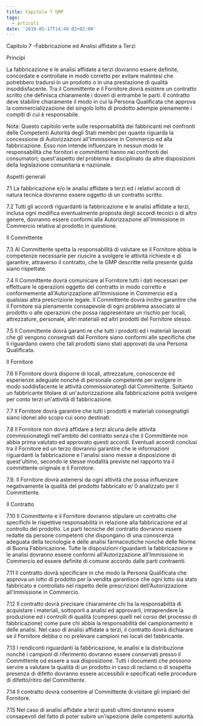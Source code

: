 ```yaml
---
title: Capitolo 7 GMP
tags:
  - articoli
date: '2019-05-17T14:48:02+02:00'
---
```

Capitolo 7 -Fabbricazione ed Analisi affidate a Terzi 

Principi 

La fabbricazione e le analisi affidate a terzi dovranno essere definite, concordate e controllate in modo corretto per evitare malintesi che potrebbero tradursi in un prodotto o in una prestazione di qualità insoddisfacente. Tra il Committente e il Fornitore dovrà esistere un contratto scritto che definisca chiaramente i doveri di entrambe le parti. Il contratto deve stabilire chiaramente il modo in cui la Persona Qualificata che approva la commercializzazione del singolo lotto di prodotto adempie pienamente i compiti di cui è responsabile. 

Nota: Questo capitolo verte sulle responsabilità dei fabbricanti nei confronti delle Competenti Autorità degli Stati membri per quanto riguarda la concessione di Autorizzazioni all'Immissione in Commercio ed alla fabbricazione. Esso non intende influenzare in nessun modo le responsabilità che fornitori e committenti hanno nei confronti dei consumatori; quest'aspetto del problema è disciplinato da altre disposizioni della legislazione comunitaria e nazionale. 

Aspetti generali 

7.1 La fabbricazione e/o le analisi affidate a terzi ed i relativi accordi di natura tecnica dovranno essere oggetto di un contratto scritto. 

7.2 Tutti gli accordi riguardanti la fabbricazione e le analisi affidate a terzi, inclusa ogni modifica eventualmente proposta degli accordi tecnici o di altro genere, dovranno essere conformi alla Autorizzazione all'Immissione in Commercio relativa al prodotto in questione. 

Il Committente 

7.3 Al Committente spetta la responsabilità di valutare se il Fornitore abbia le competenze necessarie per riuscire a svolgere le attività richieste e di garantire, attraverso il contratto, che le GMP descritte nella presente guida siano rispettate. 

7.4 Il Committente dovrà comunicare al Fornitore tutti i dati necessari per effettuare le operazioni oggetto del contratto in modo corretto e conformemente all'Autorizzazione all'Immissione in Commercio ed a qualsiasi altra prescrizione legale. Il Committente dovrà inoltre garantire che il Fornitore sia pienamente consapevole di ogni problema associato al prodotto o alle operazioni che possa rappresentare un rischio per locali, attrezzature, personale, altri materiali ed altri prodotti del Fornitore stesso. 

7.5 Il Committente dovrà garanti re che tutti i prodotti ed i materiali lavorati che gli vengono consegnati dal Fornitore siano conformi alle specifiche che li riguardano owero che tali prodotti siano stati approvati da una Persona Qualificata. 

Il Fornitore 

7.6 Il Fornitore dovrà disporre di locali, attrezzature, conoscenze ed esperienze adeguate nonché di personale competente per svolgere in modo soddisfacente le attività commissionategli dal Committente. Soltanto un fabbricante titolare di un'autorizzazione alla fabbricazione potrà svolgere per conto terzi un'attività di fabbricazione. 

7.7 Il Fornitore dovrà garantire che tutti i prodotti e materiali consegnatigli siano idonei allo scopo cui sono destinati. 

7.8 Il Fornitore non dovrà affidare a terzi alcuna delle attività commissionategli nell'ambito del contratto senza che il Committente non abbia prima valutato ed approvato questi accordi. Eventuali accordi conclusi tra il Fornitore ed un terzo dovranno garantire che le informazioni riguardanti la fabbricazione e l'analisi siano messe a disposizione di quest'ultimo, secondo le stesse modalità previste nel rapporto tra il committente originale e il Fornitore. 

7.9. Il Fornitore dovrà astenersi da ogni attività che possa influenzare negativamente la qualità del prodotto fabbricato e/ 0 analizzato per il Committente. 

Il Contratto 

7.10 Il Committente e il Fornitore dovranno stipulare un contratto che specifichi le rispettive responsabilità in relazione alla fabbricazione ed al controllo del prodotto. Le parti tecniche del contratto dovranno essere redatte da persone competenti che dispongano di una conoscenza adeguata della tecnologia e delle analisi farmaceutiche nonché delle Norme di Buona Fabbricazione. Tutte le disposizioni riguardanti la fabbricazione e le analisi dovranno essere conformi all'Autorizzazione all'Immissione in Commercio ed essere definite di comune accordo dalle parti contraenti. 

7.11 Il contratto dovrà specificare in che modo la Persona Qualificata che approva un lotto di prodotto per la vendita garantisce che ogni lotto sia stato fabbricato e controllato nel rispetto delle prescrizioni dell'Autorizzazione all'Immissione in Commercio. 

7.12 Il contratto dovrà precisare chiaramente chi ha la responsabilità di acquistare i materiali, sottoporli a analisi ed approvarli, intraprendere la produzione ed i controlli di qualità (compresi quelli nel corso del processo di fabbricazione) come pure chi abbia la responsabilità del campionamento e delle analisi. Nel caso di analisi affidate a terzi, il contratto dovrà dichiarare se il Fornitore debba o no prelevare campioni nei locali del fabbricante. 

7.13 I rendiconti riguardanti la fabbricazione, le analisi e la distribuzione nonché i campioni di riferimento dovranno essere conservati presso il Committente od essere a sua disposizione. Tutti i documenti che possono servire a valutare la qualità di un prodotto in caso di reclamo o di sospetta presenza di difetto dovranno essere accessibili e specificati nelle procedure di difetto/ritiro del Committente. 

7.14 Il contratto dovrà consentire al Committente di visitare gli impianti del Fornitore. 

7.15 Nel caso di analisi affidate a terzi questi ultimi dovranno essere consapevoli del fatto di poter subire un'ispezione delle competenti autorità.

